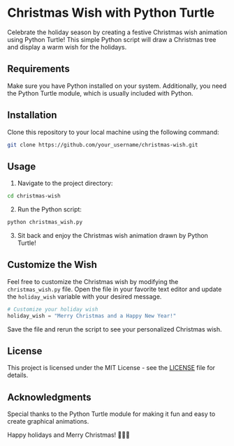 # Christmas Wish with Python Turtle

Celebrate the holiday season by creating a festive Christmas wish animation using Python Turtle! This simple Python script will draw a Christmas tree and display a warm wish for the holidays.

## Requirements

Make sure you have Python installed on your system. Additionally, you need the Python Turtle module, which is usually included with Python.

## Installation

Clone this repository to your local machine using the following command:

```bash
git clone https://github.com/your_username/christmas-wish.git
```

## Usage

1. Navigate to the project directory:

```bash
cd christmas-wish
```

2. Run the Python script:

```bash
python christmas_wish.py
```

3. Sit back and enjoy the Christmas wish animation drawn by Python Turtle!

## Customize the Wish

Feel free to customize the Christmas wish by modifying the `christmas_wish.py` file. Open the file in your favorite text editor and update the `holiday_wish` variable with your desired message.

```python
# Customize your holiday wish
holiday_wish = "Merry Christmas and a Happy New Year!"
```

Save the file and rerun the script to see your personalized Christmas wish.

## License

This project is licensed under the MIT License - see the [LICENSE](LICENSE) file for details.

## Acknowledgments

Special thanks to the Python Turtle module for making it fun and easy to create graphical animations.

Happy holidays and Merry Christmas! 🎄🎅🎁
